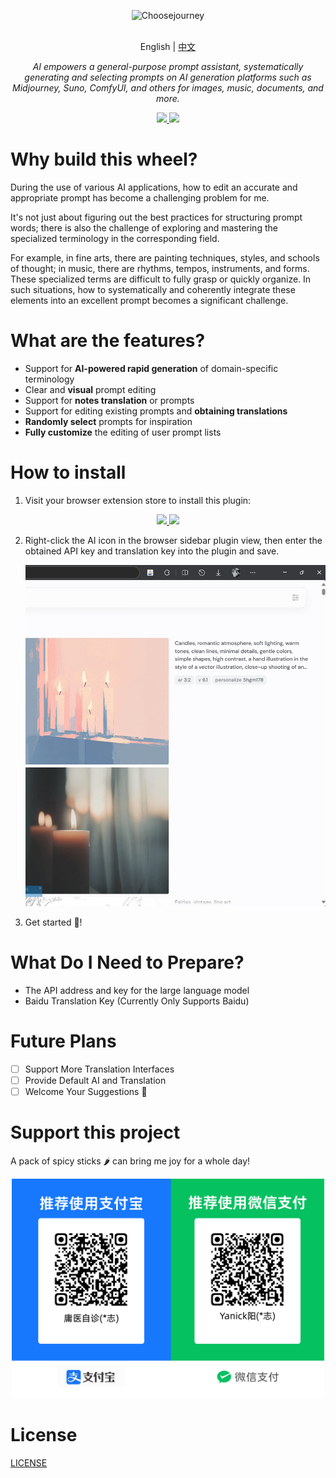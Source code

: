 <p align="center"><picture>
<img alt="Choosejourney" src="https://yanick.oss-cn-beijing.aliyuncs.com/img/README-2024-11-02-06-36-46.png">
</picture>
</p>
<p align="center">
    <br> English | <a href="README-CN.md">中文</a>
</p>
<p align="center">
    <em>AI empowers a general-purpose prompt assistant, systematically generating and selecting prompts on AI generation platforms such as Midjourney, Suno, ComfyUI, and others for images, music, documents, and more.</em>
</p>

<p align="center">

  <a href="https://chromewebstore.google.com/detail/choosejourney/lhhnmdfkkdmflpnpcngmiofcnokikmgf?authuser=0&hl=zh-CN" target="_blank">
    <img src="https://yanick.oss-cn-beijing.aliyuncs.com/img/README-2024-11-02-06-37-42.png" />
  </a>
  <a href="https://microsoftedge.microsoft.com/addons/detail/choosejourney/mfpjhghgmaicdaaljjgiglmmdjoiacga" target="_blank">
    <img src="https://yanick.oss-cn-beijing.aliyuncs.com/img/README-2024-11-02-06-37-19.png" />
  </a>
</p>

# Why build this wheel?

During the use of various AI applications, how to edit an accurate and appropriate prompt has become a challenging problem for me.

It's not just about figuring out the best practices for structuring prompt words; there is also the challenge of exploring and mastering the specialized terminology in the corresponding field.

For example, in fine arts, there are painting techniques, styles, and schools of thought; in music, there are rhythms, tempos, instruments, and forms. These specialized terms are difficult to fully grasp or quickly organize. In such situations, how to systematically and coherently integrate these elements into an excellent prompt becomes a significant challenge.

# What are the features?

- Support for **AI-powered rapid generation** of domain-specific terminology
- Clear and **visual** prompt editing
- Support for **notes translation** or prompts
- Support for editing existing prompts and **obtaining translations**
- **Randomly select** prompts for inspiration
- **Fully customize** the editing of user prompt lists

# How to install

1. Visit your browser extension store to install this plugin:
<p align="center">

  <a href="https://chromewebstore.google.com/detail/choosejourney/lhhnmdfkkdmflpnpcngmiofcnokikmgf?authuser=0&hl=zh-CN" target="_blank">
    <img src="https://yanick.oss-cn-beijing.aliyuncs.com/img/README-2024-11-02-06-37-42.png" />
  </a>
  <a href="https://microsoftedge.microsoft.com/addons/detail/choosejourney/mfpjhghgmaicdaaljjgiglmmdjoiacga" target="_blank">
    <img src="https://yanick.oss-cn-beijing.aliyuncs.com/img/README-2024-11-02-06-37-19.png" />
  </a>
</p>

2. Right-click the AI icon in the browser sidebar plugin view, then enter the obtained API key and translation key into the plugin and save.

   <p align="center">
     <img width="600" src="gif\set.gif" />
   </p>

3. Get started 🎉!

# What Do I Need to Prepare?

- The API address and key for the large language model
- Baidu Translation Key (Currently Only Supports Baidu)

# Future Plans

- [ ] Support More Translation Interfaces
- [ ] Provide Default AI and Translation
- [ ] Welcome Your Suggestions 👏

# Support this project

A pack of spicy sticks 🌶 can bring me joy for a whole day!

   <p align="center">
     <img width="500" src="打赏码.png" />
   </p>

# License

[LICENSE](./LICENSE)
